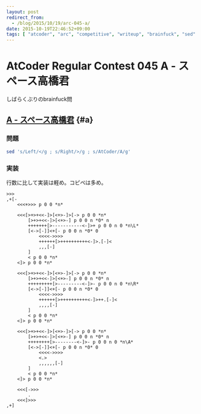 ```yaml
---
layout: post
redirect_from:
  - /blog/2015/10/19/arc-045-a/
date: 2015-10-19T22:46:52+09:00
tags: [ "atcoder", "arc", "competitive", "writeup", "brainfuck", "sed" ]
---
```


# AtCoder Regular Contest 045 A - スペース高橋君

しばらくぶりのbrainfuck問

<!-- more -->

## [A - スペース高橋君](https://beta.atcoder.jp/contests/arc045/tasks/arc045_a) {#a}

### 問題

``` sh
sed 's/Left/</g ; s/Right/>/g ; s/AtCoder/A/g'
```

### 実装

行数に比して実装は軽め。コピペは多め。

``` brainfuck
>>>
,+[-
    <<<+>>> p 0 0 *n*

    <<<[>+>+<<-]>[<+>-]>[-> p 0 0 *n*
        [>+>+<<-]>[<+>-] p 0 0 n *0* n
        +++++++[>-----------<-]>+ p 0 0 n 0 *n\L*
        [<->[-]]<+[- p 0 0 n *0* 0
            <<<<->>>>
            ++++++[>++++++++++<-]>.[-]<
            ,,,[-]
        ]
        < p 0 0 *n*
    <]> p 0 0 *n*

    <<<[>+>+<<-]>[<+>-]>[-> p 0 0 *n*
        [>+>+<<-]>[<+>-] p 0 0 n *0* n
        +++++++++[>---------<-]>- p 0 0 n 0 *n\R*
        [<->[-]]<+[- p 0 0 n *0* 0
            <<<<->>>>
            ++++++[>++++++++++<-]>++.[-]<
            ,,,,[-]
        ]
        < p 0 0 *n*
    <]> p 0 0 *n*

    <<<[>+>+<<-]>[<+>-]>[-> p 0 0 *n*
        [>+>+<<-]>[<+>-] p 0 0 n *0* n
        ++++++++[>--------<-]>- p 0 0 n 0 *n\A*
        [<->[-]]<+[- p 0 0 n *0* 0
            <<<<->>>>
            <.>
            ,,,,,,[-]
        ]
        < p 0 0 *n*
    <]> p 0 0 *n*

    <<<[->>>
        .
    <<<]>>>
,+]
```
